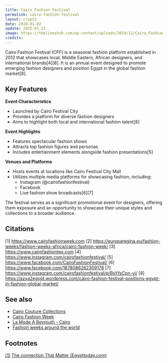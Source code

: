 ```yaml
---
title: Cairo Fashion Festival
permalink: cairo-fashion-festival
layout: crypto
date: 2018-01-02
update: 2025-01-23
image: https://thelineshub.com/wp-content/uploads/2019/12/Cairo_Fashion_Festival_2019.jpg
credits:
---
```


Cairo Fashion Festival (CFF) is a seasonal fashion platform established in 2012 that showcases local, Middle Eastern, African designers, and international brands[4][8]. It is an annual event designed to promote emerging fashion designers and position Egypt in the global fashion market[8].

## Key Features

**Event Characteristics**
- Launched by Cairo Festival City
- Provides a platform for diverse fashion designers
- Aims to highlight both local and international fashion talent[8]

**Event Highlights**
- Features spectacular fashion shows
- Attracts top fashion figures and personas
- Includes entertainment elements alongside fashion presentations[5]

**Venues and Platforms**
- Hosts events at locations like Cairo Festival City Mall
- Utilizes multiple media platforms for showcasing fashion, including:
  - Instagram (@cairofashionfestival)
  - Facebook
  - Live fashion show broadcasts[6][7]

The festival serves as a significant promotional event for designers, offering them exposure and an opportunity to showcase their unique styles and collections to a broader audience.

## Citations

[1] https://www.cairofashionweek.com
[2] https://europaregina.eu/fashion-weeks/fashion-weeks-africa/cairo-fashion-week/
[3] https://www.cairofashiontex.com
[4] https://www.instagram.com/cairofashionfestival/
[5] https://www.facebook.com/CairoFashionFestival/
[6] https://www.facebook.com/1878086262309178
[7] https://www.instagram.com/cairofashionfestival/p/BsYfsCpn-vi/
[8] https://azya2egypt.wordpress.com/cairo-fashion-festival-positions-egypt-in-fashion-global-market/

## See also

+ [Cairo Couture Collections](cairo-couture-collections)
+ [Cairo Fashion Week](cairo-fashion-week)
+ [La Mode A Beyrouth - Cairo](mode-a-beyrouth-cairo-la)
+ [Fashion weeks around the world](fashion-weeks-around-the-world)

## Footnotes

[[1]](#a1) <span id="f1"></span> [The connection That Matter (Egypttoday.com)](http://www.egypttoday.com/Article/15/61828/The-connection-That-Matter)
